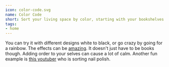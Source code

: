 ```yaml
---
icon: color-code.svg
name: Color Code
short: Sort your living space by color, starting with your bookshelves. It'll make a difference!
tags:
- home
---
```


You can try it with different designs white to black, or go crazy by going for a rainbow. The effects can be [amazing](https://www.google.com/search?q=bookshelf+sorted+by+color&source=lnms&tbm=isch&sa=X&ved=2ahUKEwjO9uqrrOPsAhXQqaQKHSvMC3YQ_AUoAXoECBYQAw&biw=963&bih=1070&dpr=1.25). It doesn't just have to be books though. Adding order to your selves can cause a lot of calm. Another fun example is [this youtuber](https://www.youtube.com/watch?v=uFHqDcu88bg) who is sorting nail polish. 
